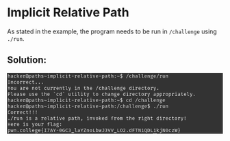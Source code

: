 # Implicit Relative Path

As stated in the example, the program needs to be run in `/challenge` using `./run`.

## Solution:

![solution](08_Implicit_Relative_Path.png)
